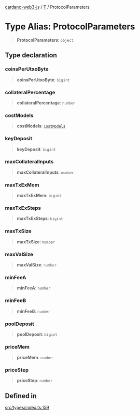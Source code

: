 [cardano-web3-js](../../../index.md) / [T](../index.md) / ProtocolParameters

# Type Alias: ProtocolParameters

> **ProtocolParameters**: `object`

## Type declaration

### coinsPerUtxoByte

> **coinsPerUtxoByte**: `bigint`

### collateralPercentage

> **collateralPercentage**: `number`

### costModels

> **costModels**: [`CostModels`](CostModels.md)

### keyDeposit

> **keyDeposit**: `bigint`

### maxCollateralInputs

> **maxCollateralInputs**: `number`

### maxTxExMem

> **maxTxExMem**: `bigint`

### maxTxExSteps

> **maxTxExSteps**: `bigint`

### maxTxSize

> **maxTxSize**: `number`

### maxValSize

> **maxValSize**: `number`

### minFeeA

> **minFeeA**: `number`

### minFeeB

> **minFeeB**: `number`

### poolDeposit

> **poolDeposit**: `bigint`

### priceMem

> **priceMem**: `number`

### priceStep

> **priceStep**: `number`

## Defined in

[src/types/index.ts:159](https://github.com/xray-network/cardano-web3-js/blob/51359f53a33988f2d248eab0454f4ef69063970a/src/types/index.ts#L159)
